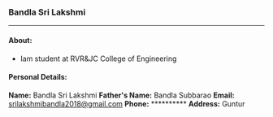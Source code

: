 ### Bandla Sri Lakshmi
----------------------

#### About:
- Iam student at RVR&JC College of Engineering

#### Personal Details:
**Name:** Bandla Sri Lakshmi
**Father's Name:** Bandla Subbarao
**Email:** srilakshmibandla2018@gmail.com
**Phone:** **********
**Address:** Guntur


